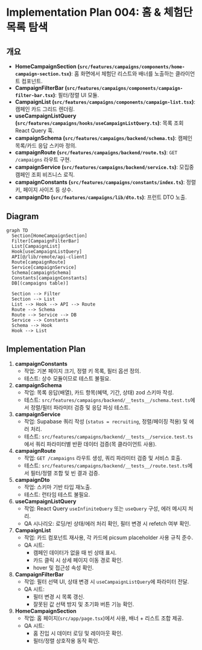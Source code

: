 # Implementation Plan 004: 홈 & 체험단 목록 탐색

## 개요
- **HomeCampaignSection (`src/features/campaigns/components/home-campaign-section.tsx`)**: 홈 화면에서 체험단 리스트와 배너를 노출하는 클라이언트 컴포넌트.
- **CampaignFilterBar (`src/features/campaigns/components/campaign-filter-bar.tsx`)**: 필터/정렬 UI 모듈.
- **CampaignList (`src/features/campaigns/components/campaign-list.tsx`)**: 캠페인 카드 그리드 렌더링.
- **useCampaignListQuery (`src/features/campaigns/hooks/useCampaignListQuery.ts`)**: 목록 조회 React Query 훅.
- **campaignSchema (`src/features/campaigns/backend/schema.ts`)**: 캠페인 목록/카드 응답 스키마 정의.
- **campaignRoute (`src/features/campaigns/backend/route.ts`)**: `GET /campaigns` 라우트 구현.
- **campaignService (`src/features/campaigns/backend/service.ts`)**: 모집중 캠페인 조회 비즈니스 로직.
- **campaignConstants (`src/features/campaigns/constants/index.ts`)**: 정렬 키, 페이지 사이즈 등 상수.
- **campaignDto (`src/features/campaigns/lib/dto.ts`)**: 프런트 DTO 노출.

## Diagram
```mermaid
graph TD
  Section[HomeCampaignSection]
  Filter[CampaignFilterBar]
  List[CampaignList]
  Hook[useCampaignListQuery]
  API[@/lib/remote/api-client]
  Route[campaignRoute]
  Service[campaignService]
  Schema[campaignSchema]
  Constants[campaignConstants]
  DB[(campaigns table)]

  Section --> Filter
  Section --> List
  List --> Hook --> API --> Route
  Route --> Schema
  Route --> Service --> DB
  Service --> Constants
  Schema --> Hook
  Hook --> List
```

## Implementation Plan
1. **campaignConstants**
   - 작업: 기본 페이지 크기, 정렬 키 목록, 필터 옵션 정의.
   - 테스트: 상수 모듈이므로 테스트 불필요.
2. **campaignSchema**
   - 작업: 목록 응답(배열), 카드 항목(혜택, 기간, 상태) zod 스키마 작성.
   - 테스트: `src/features/campaigns/backend/__tests__/schema.test.ts`에서 정렬/필터 파라미터 검증 및 응답 파싱 테스트.
3. **campaignService**
   - 작업: Supabase 쿼리 작성 (`status = recruiting`, 정렬/페이징 적용) 및 에러 처리.
   - 테스트: `src/features/campaigns/backend/__tests__/service.test.ts`에서 쿼리 파라미터별 반환 데이터 검증(목 클라이언트 사용).
4. **campaignRoute**
   - 작업: `GET /campaigns` 라우트 생성, 쿼리 파라미터 검증 및 서비스 호출.
   - 테스트: `src/features/campaigns/backend/__tests__/route.test.ts`에서 필터/정렬 조합 및 빈 결과 검증.
5. **campaignDto**
   - 작업: 스키마 기반 타입 재노출.
   - 테스트: 런타임 테스트 불필요.
6. **useCampaignListQuery**
   - 작업: React Query `useInfiniteQuery` 또는 `useQuery` 구성, 에러 메시지 처리.
   - QA 시나리오: 로딩/빈 상태/에러 처리 확인, 필터 변경 시 refetch 여부 확인.
7. **CampaignList**
   - 작업: 카드 컴포넌트 재사용, 각 카드에 picsum placeholder 사용 규칙 준수.
   - QA 시트:
     - 캠페인 데이터가 없을 때 빈 상태 표시.
     - 카드 클릭 시 상세 페이지 이동 경로 확인.
     - hover 및 접근성 속성 확인.
8. **CampaignFilterBar**
   - 작업: 필터 선택 UI, 상태 변경 시 `useCampaignListQuery`에 파라미터 전달.
   - QA 시트:
     - 필터 변경 시 목록 갱신.
     - 잘못된 값 선택 방지 및 초기화 버튼 기능 확인.
9. **HomeCampaignSection**
   - 작업: 홈 페이지(`src/app/page.tsx`)에서 사용, 배너 + 리스트 조합 제공.
   - QA 시트:
     - 홈 진입 시 데이터 로딩 및 레이아웃 확인.
     - 필터/정렬 상호작용 동작 확인.
